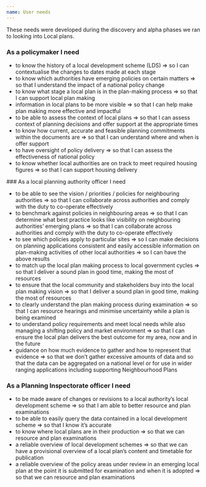 ```yaml
---
name: User needs
---
```

These needs were developed during the discovery and alpha phases we ran to looking into Local plans.

### As a policymaker I need

* to know the history of a local development scheme (LDS) ⇒ so I can contextualise the changes to dates made at each stage
* to know which authorities have emerging policies on certain matters ⇒ so that I understand the impact of a national policy change
* to know what stage a local plan is in the plan-making process ⇒ so that I can support local plan making
* information in local plans to be more visible ⇒ so that I can help make plan making more effective and impactful
* to be able to assess the context of local plans ⇒ so that I can assess context of planning decisions and offer support at the appropriate times
* to know how current, accurate and feasible planning commitments within the documents are ⇒ so that I can understand where and when is offer support
* to have oversight of policy delivery ⇒ so that I can assess the effectiveness of national policy
* to know whether local authorities are on track to meet required housing figures ⇒ so that I can support housing delivery

### As a local planning authority officer I need

* to be able to see the vision / priorities / policies for neighbouring authorities ⇒ so that I can collaborate across authorities and comply with the duty to co-operate effectively
* to benchmark against policies in neighbouring areas ⇒ so that I can determine what best practice looks like
visibility on neighbouring authorities’ emerging plans ⇒ so that I can collaborate across authorities and comply with the duty to co-operate effectively
* to see which policies apply to particular sites ⇒ so I can make decisions on planning applications
consistent and easily accessible information on plan-making activities of other local authorities ⇒ so I can have the above results
* to match up the local plan making process to local government cycles ⇒ so that I deliver a sound plan in good time, making the most of resources
* to ensure that the local community and stakeholders buy into the local plan making vision ⇒ so that I deliver a sound plan in good time, making the most of resources
* to clearly understand the plan making process during examination ⇒ so that I can resource hearings and minimise uncertainty while a plan is being examined
* to understand policy requirements and meet local needs while also managing a shifting policy and market environment ⇒ so that I can ensure the local plan delivers the best outcome for my area, now and in the future
* guidance on how much evidence to gather and how to represent that evidence ⇒ so that we don’t gather excessive amounts of data and so that the data can be aggregated on a national level or for use in wider ranging applications including supporting Neighbourhood Plans

### As a Planning Inspectorate officer I need

* to be made aware of changes or revisions to a local authority’s local development scheme ⇒ so that I am able to better resource and plan examinations
* to be able to easily query the data contained in a local development scheme ⇒ so that I know it’s accurate
* to know where local plans are in their production ⇒ so that we can resource and plan examinations
* a reliable overview of local development schemes ⇒ so that we can have a provisional overview of a local plan’s content and timetable for publication
* a reliable overview of the policy areas under review in an emerging local plan at the point it is submitted for examination and when it is adopted ⇒ so that we can resource and plan examinations
